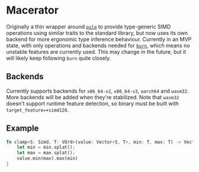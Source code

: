 # Macerator

Originally a thin wrapper around [`pulp`](https://github.com/sarah-quinones/pulp) to provide type-generic SIMD
operations using similar traits to the standard library, but now uses its own backend for more ergonomic
type inference behaviour. Currently in an MVP state, with only operations and backends needed for
[`burn`](https://github.com/tracel-ai/burn), which means no unstable features are currently used. This
may change in the future, but it will likely keep following `burn` quite closely.

## Backends

Currently supports backends for `x86_64-v2`, `x86_64-v3`, `aarch64` and `wasm32`. More backends will
be added when they're stabilized. Note that `wasm32` doesn't support runtime feature detection, so
binary must be built with `target_feature=+simd128`.

## Example

```rust
fn clamp<S: Simd, T: VOrd>(value: Vector<S, T>, min: T, max: T) -> Vector<S, T> {
    let min = min.splat();
    let max = max.splat();
    value.min(max).max(min)
}
```

